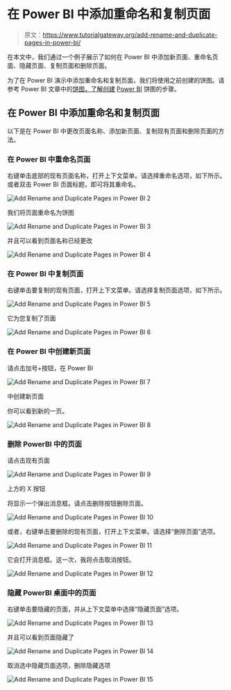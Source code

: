 # 在 Power BI 中添加重命名和复制页面

> 原文：<https://www.tutorialgateway.org/add-rename-and-duplicate-pages-in-power-bi/>

在本文中，我们通过一个例子展示了如何在 Power BI 中添加新页面、重命名页面、隐藏页面、复制页面和删除页面。

为了在 Power BI 演示中添加重命名和复制页面，我们将使用之前创建的饼图。请参考 Power BI 文章中的[饼图，了解创建](https://www.tutorialgateway.org/pie-chart-in-power-bi/) [Power BI](https://www.tutorialgateway.org/power-bi-tutorial/) 饼图的步骤。

## 在 Power BI 中添加重命名和复制页面

以下是在 Power BI 中更改页面名称、添加新页面、复制现有页面和删除页面的方法。

### 在 Power BI 中重命名页面

右键单击底部的现有页面名称，打开上下文菜单。请选择重命名选项，如下所示。或者双击 Power BI 页面标题，即可将其重命名。

![Add Rename and Duplicate Pages in Power BI 2](img/f12268f58e3876b13962129b62e0581d.png)

我们将页面重命名为饼图

![Add Rename and Duplicate Pages in Power BI 3](img/9e160e7a15df888cfba84683dc4acfc9.png)

并且可以看到页面名称已经更改

![Add Rename and Duplicate Pages in Power BI 4](img/ca40deb61fbf204957d1b9922b7dac07.png)

### 在 Power BI 中复制页面

右键单击要复制的现有页面，打开上下文菜单。请选择复制页面选项，如下所示。

![Add Rename and Duplicate Pages in Power BI 5](img/0293e0d243a678e03b287236f8ff3d30.png)

它为您复制了页面

![Add Rename and Duplicate Pages in Power BI 6](img/790fdb5d31880fe9269eb38a7407dcf3.png)

### 在 Power BI 中创建新页面

请点击加号+按钮，在 Power BI

![Add Rename and Duplicate Pages in Power BI 7](img/72d04db3fbfb6aedd0853b7297991f1c.png)

中创建新页面

你可以看到新的一页。

![Add Rename and Duplicate Pages in Power BI 8](img/12e7a1dc441ad82de3adeac951e237d5.png)

### 删除 PowerBI 中的页面

请点击现有页面

![Add Rename and Duplicate Pages in Power BI 9](img/69074e71d19cf9c070b20bd3256219c7.png)

上方的 X 按钮

将显示一个弹出消息框。请点击删除按钮删除页面。

![Add Rename and Duplicate Pages in Power BI 10](img/f8c7b667453b2b8c89bd39c6366ec35c.png)

或者，右键单击要删除的现有页面，打开上下文菜单。请选择“删除页面”选项。

![Add Rename and Duplicate Pages in Power BI 11](img/f56fef8036ade0e5b3848e77bd7a0838.png)

它会打开消息框。这一次，我将点击取消按钮。

![Add Rename and Duplicate Pages in Power BI 12](img/7114f43ad44badb9d0be058048355866.png)

### 隐藏 PowerBI 桌面中的页面

右键单击要隐藏的页面，并从上下文菜单中选择“隐藏页面”选项。

![Add Rename and Duplicate Pages in Power BI 13](img/6e1afc1a389916cebd42557f5f55e258.png)

并且可以看到页面隐藏了

![Add Rename and Duplicate Pages in Power BI 14](img/0bd71aae5eb83dc9dcae010ad253d5ea.png)

取消选中隐藏页面选项，删除隐藏选项

![Add Rename and Duplicate Pages in Power BI 15](img/1ffa797c9f305d3c113079da3e1194d9.png)
